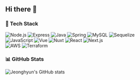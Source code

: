 ## Hi there 👋

### 🧰 Tech Stack

![Node.js](https://img.shields.io/badge/Node.js-339933?style=flat&logo=node.js) ![Express](https://img.shields.io/badge/Express.js-000000?style=flat&logo=express&logoColor=white) ![Java](https://img.shields.io/badge/Java-007396?style=flat&logo=java&logoColor=white) ![Spring](https://img.shields.io/badge/Spring-6DB33F?style=flat&logo=spring&logoColor=white) ![MySQL](https://img.shields.io/badge/MySQL-005C84?style=flat&logo=mysql) ![Sequelize](https://img.shields.io/badge/Sequelize-52B0E7?style=flat&logo=sequelize)  
![JavaScript](https://img.shields.io/badge/JavaScript-F7DF1E?style=flat&logo=javascript&logoColor=000) ![Vue](https://img.shields.io/badge/Vue.js-35495E?style=flat&logo=vue.js) ![Nuxt](https://img.shields.io/badge/Nuxt-00DC82?style=flat&logo=nuxt.js) ![React](https://img.shields.io/badge/React-61DAFB?style=flat&logo=react) ![Next.js](https://img.shields.io/badge/Next.js-000000?style=flat&logo=next.js&logoColor=white)  
![AWS](https://img.shields.io/badge/AWS-232F3E?style=flat&logo=amazon-aws) ![Terraform](https://img.shields.io/badge/Terraform-7B42BC?style=flat&logo=terraform)  



### 📊 GitHub Stats
![Jeonghyun's GitHub stats](https://github-readme-stats.vercel.app/api?username=jeonghyunpark&show_icons=true&theme=tokyonight)
